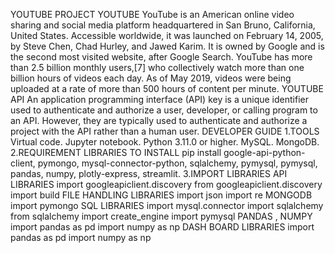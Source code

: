 YOUTUBE PROJECT
YOUTUBE
YouTube is an American online video sharing and social media platform headquartered in San Bruno, California, United States. Accessible worldwide, it was launched on February 14, 2005, by Steve Chen, Chad Hurley, and Jawed Karim. It is owned by Google and is the second most visited website, after Google Search. YouTube has more than 2.5 billion monthly users,[7] who collectively watch more than one billion hours of videos each day. As of May 2019, videos were being uploaded at a rate of more than 500 hours of content per minute.
YOUTUBE API
An application programming interface (API) key is a unique identifier used to authenticate and authorize a user, developer, or calling program to an API. However, they are typically used to authenticate and authorize a project with the API rather than a human user.
DEVELOPER GUIDE
1.TOOLS
Virtual code.
Jupyter notebook.
Python 3.11.0 or higher.
MySQL.
MongoDB.
2.REQUIREMENT LIBRARIES TO INSTALL
pip install google-api-python-client, pymongo, mysql-connector-python, sqlalchemy, pymysql, pymysql, pandas, numpy, plotly-express, streamlit.
3.IMPORT LIBRARIES
API LIBRARIES
import googleapiclient.discovery
from googleapiclient.discovery import build
FILE HANDLING LIBRARIES
import json
import re
MONGODB
import pymongo
SQL LIBRARIES
import mysql.connector
import sqlalchemy
from sqlalchemy import create_engine
import pymysql
PANDAS , NUMPY
import pandas as pd
import numpy as np
DASH BOARD LIBRARIES
import pandas as pd
import numpy as np
​
